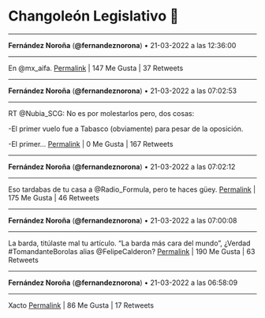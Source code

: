 # Changoleón Legislativo 🙈
*****
**Fernández Noroña** (**@fernandeznorona**) • 21-03-2022 a las 12:36:00
*****
En @mx_aifa.
[Permalink](https://twitter.com/fernandeznorona/status/1506006736746029061) | 147 Me Gusta | 37 Retweets
*****
**Fernández Noroña** (**@fernandeznorona**) • 21-03-2022 a las 07:02:53
*****
RT @Nubia_SCG: No es por molestarlos pero, dos cosas:


-El primer vuelo fue a Tabasco (obviamente) para pesar de la oposición.


-El primer…
[Permalink](https://twitter.com/fernandeznorona/status/1505922902767673345) | 0 Me Gusta | 167 Retweets
*****
**Fernández Noroña** (**@fernandeznorona**) • 21-03-2022 a las 07:02:12
*****
Eso tardabas de tu casa a @Radio_Formula, pero te haces güey.
[Permalink](https://twitter.com/fernandeznorona/status/1505922733263237120) | 175 Me Gusta | 46 Retweets
*****
**Fernández Noroña** (**@fernandeznorona**) • 21-03-2022 a las 07:00:08
*****
La barda, titúlaste mal tu artículo. “La barda más cara del mundo”, ¿Verdad #TomandanteBorolas alias @FelipeCalderon?
[Permalink](https://twitter.com/fernandeznorona/status/1505922211483459587) | 190 Me Gusta | 63 Retweets
*****
**Fernández Noroña** (**@fernandeznorona**) • 21-03-2022 a las 06:58:09
*****
Xacto
[Permalink](https://twitter.com/fernandeznorona/status/1505921711744724994) | 86 Me Gusta | 17 Retweets